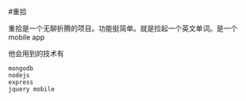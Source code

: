 #重拾

重拾是一个无聊折腾的项目。功能挺简单。就是捡起一个英文单词。是一个mobile app

他会用到的技术有

	mongodb
	nodejs
	express
	jquery mobile

